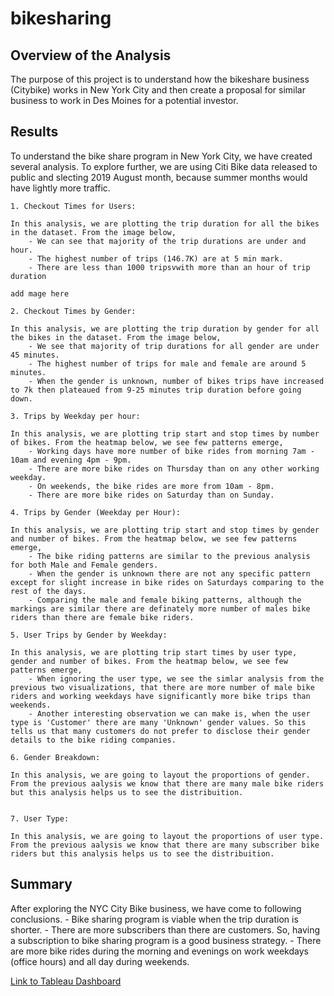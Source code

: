 # bikesharing

## Overview of the Analysis

The purpose of this project is to understand how the bikeshare business (Citybike) works in New York City and then create a proposal for similar business to work in Des Moines for a potential investor. 


## Results

To understand the bike share program in New York City, we have created several analysis. To explore further, we are using Citi Bike data released to public and slecting 2019 August month, because summer months would have lightly more traffic.

    1. Checkout Times for Users:
    
    In this analysis, we are plotting the trip duration for all the bikes in the dataset. From the image below, 
        - We can see that majority of the trip durations are under and hour.
        - The highest number of trips (146.7K) are at 5 min mark.
        - There are less than 1000 tripsvwith more than an hour of trip duration
        
    add mage here
    
    2. Checkout Times by Gender:
    
    In this analysis, we are plotting the trip duration by gender for all the bikes in the dataset. From the image below,
        - We see that majority of trip durations for all gender are under 45 minutes.
        - The highest number of trips for male and female are around 5 minutes.
        - When the gender is unknown, number of bikes trips have increased to 7k then plateaued from 9-25 minutes trip duration before going down. 
    
    3. Trips by Weekday per hour:
    
    In this analysis, we are plotting trip start and stop times by number of bikes. From the heatmap below, we see few patterns emerge,
        - Working days have more number of bike rides from morning 7am - 10am and evening 4pm - 9pm.
        - There are more bike rides on Thursday than on any other working weekday.
        - On weekends, the bike rides are more from 10am - 8pm.
        - There are more bike rides on Saturday than on Sunday.
        
    4. Trips by Gender (Weekday per Hour):
    
    In this analysis, we are plotting trip start and stop times by gender and number of bikes. From the heatmap below, we see few patterns emerge,
        - The bike riding patterns are similar to the previous analysis for both Male and Female genders.
        - When the gender is unknown there are not any specific pattern except for slight increase in bike rides on Saturdays comparing to the rest of the days.
        - Comparing the male and female biking patterns, although the markings are similar there are definately more number of males bike riders than there are female bike riders.
        
    5. User Trips by Gender by Weekday:
    
    In this analysis, we are plotting trip start times by user type, gender and number of bikes. From the heatmap below, we see few patterns emerge,
        - When ignoring the user type, we see the simlar analysis from the previous two visualizations, that there are more number of male bike riders and working weekdays have significantly more bike trips than weekends.
        - Another interesting observation we can make is, when the user type is 'Customer' there are many 'Unknown' gender values. So this tells us that many customers do not prefer to disclose their gender details to the bike riding companies.
        
    6. Gender Breakdown:
    
    In this analysis, we are going to layout the proportions of gender. From the previous aalysis we know that there are many male bike riders but this analysis helps us to see the distribuition.
    
    
    7. User Type:
    
    In this analysis, we are going to layout the proportions of user type. From the previous aalysis we know that there are many subscriber bike riders but this analysis helps us to see the distribuition.
    

## Summary

After exploring the NYC City Bike business, we have come to following conclusions.
    - Bike sharing program is viable when the trip duration is shorter.
    - There are more subscribers than there are customers. So, having a subscription to bike sharing program is a good business strategy.
    - There are more bike rides during the morning and evenings on work weekdays (office hours) and all day during weekends.


[Link to Tableau Dashboard](https://public.tableau.com/app/profile/nikhila1026/viz/NYCity_Bike_Story/NYCity_Bike_Story?publish=yes "Link to Tableau Dashboard")
